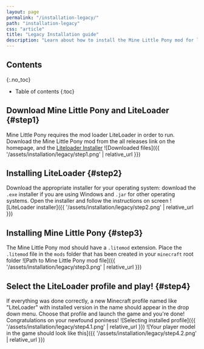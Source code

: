 ```yaml
---
layout: page
permalink: "/installation-legacy/"
path: "installation-legacy"
css: "article"
title: "Legacy Installation guide"
description: "Learn about how to install the Mine Little Pony mod for legacy versions!"
---
```


## Contents
{:.no_toc}

- Table of contents
{:toc}

## Download Mine Little Pony and LiteLoader {#step1}
Mine Little Pony requires the mod loader LiteLoader in order to run. Download the Mine Little Pony mod from the all releases link on the homepage, and the <a href="https://www.liteloader.com/download">Liteloader Installer</a> 
![Downloaded files]({{ '/assets/installation/legacy/step1.png' | relative_url }})

## Installing LiteLoader {#step2}
Download the appropriate installer for your operating system: download the `.exe` installer if you are using Windows and `.jar` for other operating systems. Open the installer and follow the instructions on screen
![LiteLoader installer]({{ '/assets/installation/legacy/step2.png' | relative_url }})

## Installing Mine Little Pony {#step3}
The Mine Little Pony mod should have a `.litemod` extension. Place the `.litemod` file in the `mods` folder that has been created in your `minecraft` root folder
![Path to Mine Little Pony mod file]({{ '/assets/installation/legacy/step3.png' | relative_url }})

## Select the LiteLoader profile and play! {#step4}
If everything was done correctly, a new Minecraft profile named like "LiteLoader" with installed version in the name should appear in the drop down menu. Choose that profile and launch the game and you're done! Congratulations on your newfound poniness!
![Selecting installed profile]({{ '/assets/installation/legacy/step4.1.png' | relative_url }})
![Your player model in the game should look like this]({{ '/assets/installation/legacy/step4.2.png' | relative_url }})
